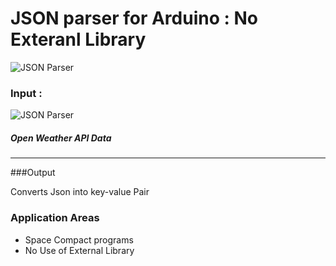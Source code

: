 # JSON parser for Arduino : No Exteranl Library


![JSON Parser](https://i.ytimg.com/vi/WmoGFs6IQVs/maxresdefault.jpg)

### Input :
![JSON Parser](https://i1.wp.com/randomnerdtutorials.com/wp-content/uploads/2017/08/open-weather-map-test-api.png?resize=813.75%2C309&ssl=1)

##### Open Weather API Data

----------------
###Output

Converts Json into key-value Pair

### **Application Areas**
- Space Compact programs
- No Use of External Library

